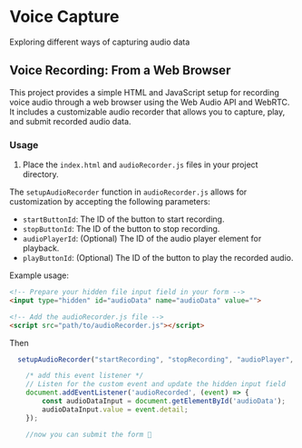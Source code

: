 # Voice Capture

Exploring different ways of capturing audio data

## Voice Recording: From a Web Browser

This project provides a simple HTML and JavaScript setup for recording voice audio through a web browser using the Web Audio API and WebRTC. It includes a customizable audio recorder that allows you to capture, play, and submit recorded audio data.

### Usage

1. Place the `index.html` and `audioRecorder.js` files in your project directory.

The `setupAudioRecorder` function in `audioRecorder.js` allows for customization by accepting the following parameters:

- `startButtonId`: The ID of the button to start recording.
- `stopButtonId`: The ID of the button to stop recording.
- `audioPlayerId`: (Optional) The ID of the audio player element for playback.
- `playButtonId`: (Optional) The ID of the button to play the recorded audio.

Example usage:

```html
<!-- Prepare your hidden file input field in your form -->
<input type="hidden" id="audioData" name="audioData" value="">

<!-- Add the audioRecorder.js file -->
<script src="path/to/audioRecorder.js"></script>
```

Then

```js
  setupAudioRecorder("startRecording", "stopRecording", "audioPlayer", "playRecording");

    /* add this event listener */
    // Listen for the custom event and update the hidden input field
    document.addEventListener('audioRecorded', (event) => {
        const audioDataInput = document.getElementById('audioData');
        audioDataInput.value = event.detail;
    });

    //now you can submit the form 🎉

```

